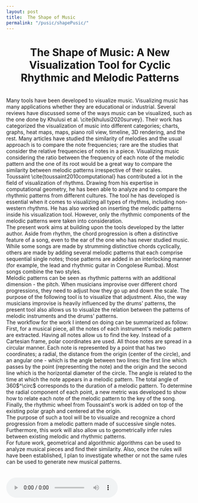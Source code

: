 ```yaml
---
layout: post
title:  The Shape of Music
permalink: "/pusic/shapePusic/"
---
```


<div class="w3-row">
    <h1 style="text-align:center">The Shape of Music: A New Visualization Tool for Cyclic Rhythmic and Melodic Patterns</h1>
      <p class = "justify">
<br>
Many tools have been developed to visualize music. Visualizing music has many applications whether they are educational or industrial. 
Several reviews have discussed some of the ways music can be visualized, such as the one done by Khulusi et al. \cite{khulusi2020survey}. Their work has categorized the visualization of music into different categories; charts, graphs, heat maps, maps, piano roll view, timeline, 3D rendering, and the rest. Many articles have studied the similarity of melodies and the usual approach is to compare the note frequencies; rare are the studies that consider the relative frequencies of notes in a piece. Visualizing music considering the ratio between the frequency of each note of the melodic pattern and the one of its root would be a great way to compare the similarity between melodic patterns irrespective of their scales.  
<br>
Toussaint \cite{toussaint2010computational} has contributed a lot in the field of visualization of rhythms. Drawing from his expertise in computational geometry, he has been able to analyze and to compare the rhythmic patterns from different cultures. The tool he has developed is essential when it comes to visualizing all types of rhythms, including non-western rhythms. He has also worked on inserting the melodic patterns inside his visualization tool. However, only the rhythmic components of the melodic patterns were taken into consideration. 
<br>
The present work aims at building upon the tools developed by the latter author. Aside from rhythm, the chord progression is often a distinctive feature of a song, even to the ear of the one who has never studied music. While some songs are made by strumming distinctive chords cyclically, others are made by adding several melodic patterns that each comprise sequential single notes; those patterns are added in an interlocking manner (for example, the lead and rhythmic guitar in Congolese Rumba). Most songs combine the two styles.  
<br>
Melodic patterns can be seen as rhythmic patterns with an additional dimension - the pitch. When musicians improvise over different chord progressions, they need to adjust how they go up and down the scale. The purpose of the following tool is to visualize that adjustment. Also, the way musicians improvise is heavily influenced by the drums' patterns, the present tool also allows us to visualize the relation between the patterns of melodic instruments and the drums' patterns.
<br>
The workflow for the work I intend on doing can be summarized as follow: First, for a musical piece, all the notes of each instrument's melodic pattern are extracted. Having all notes allow us to find the key. Instead of a Cartesian frame, polar coordinates are used. All those notes are spread in a circular manner.  Each note is represented by a point that has two coordinates; a radial, the distance from the origin (center of the circle), and an angular one - which is the angle between two lines: the first line which passes by the point (representing the note) and the origin and the second line which is the horizontal diameter of the circle. The angle is related to the time at which the note appears in a melodic pattern. The total angle of 360$^\circ$ corresponds to the duration of a melodic pattern. To determine the radial component of each point, a new metric was developed to show how to relate each note of the melodic pattern to the key of the song. 
Finally, the rhythmic wheel from Toussaint's work is added on top of the existing polar graph and centered at the origin.  
<br>
The purpose of such a tool will be to visualize and recognize a chord progression from a melodic pattern made of successive single notes. Furthermore, this work will also allow us to geometrically infer rules between existing melodic and rhythmic patterns. 
<br>
For future work, geometrical and algorithmic algorithms can be used to analyze musical pieces and find their similarity. Also, once the rules will have been established, I plan to investigate whether or not the same rules can be used to generate new musical patterns.  
<br>
<br>

<br>
<audio controls>
  <source src="horse.ogg" type="audio/ogg">
  <source src="horse.mp3" type="audio/mpeg">
Your browser does not support the audio element.
</audio>
</div>




